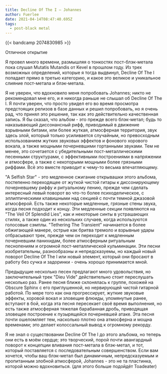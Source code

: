```yaml
---
title: Decline Of The I — Johannes
author: Fuerlee
date: 2021-04-14T08:47:40.695Z
tags:
  - post-black metal
---
```

{{< bandcamp 2074830985 >}}

Отличное открытие



Я провел много времени, размышляя о тонкостях пост-блэк-метала пока слушал Mutatis Mutandis от Kevel в прошлом году. Из трех возможных определений, которые я тогда выдвинул, Decline Of The I попадает прямо в третью категорию, и какое это великое и уникальное слияние пост-метала и блэк-метала.



Я не уверен, что вдохновило меня попробовать Johannes; никто не рекомендовал мне его, и я никогда раньше не слышал об Decline Of The I. Я почти уверен, что просто увидел его во время просмотра предстоящих релизов в базе данных и решил попробовать, но я очень рад, что принял это решение, так как это действительно качественная запись. Я бы сказал, что альбом - это прежде всего блэк-метал; будь то наказывающий диссонансный рифф, приводимый в движение взрывными битами, или более жуткая, атмосферная территория, звук здесь злой, который только усиливается случайным, но превосходным использованием жутких звуковых эффектов и фонового хорового вокала, а также мощными почерневшими гортанными звуками. Тем не менее, это сочетается с убедительными пост-металлическими песенными структурами, с эффективными построениями в напряжении и атмосфере, а также с некоторыми мощными более грязными риффами. Всё это вместе приводит к чему-то весьма впечатляющему.



"A Selfish Star" - это медленное сжигание открывашки этого альбома, постепенно переходящее от жуткой чистой гитары к диссонирующему почерневшему риффу и ритуальному пению, прежде чем сделать интересный левый поворот во что-то более психоделическое, с эллиптическими клавишными над секцией с почти темной джазовой атмосферой. Есть также некоторые медленные, грязные стены звука, когда песня подходит к концу. Эти медленные секции появляются на "The Veil Of Splendid Lies", как и некоторые синты в устрашающих стилях, а также один из нескольких случаев, когда используются голосовые сэмплы. "Tethering The Transient" начинается в более обжигающей манере, острые как бритва тремоло и взрывные удары отбрасывают трек, прежде чем он переходит к медленным почерневшим панихидам, более атмосферным ритуальным песнопениям и огромной пост-металлической кульминации. Эти песни изобретательны, разнообразны и непредсказуемы, но каждый новый поворот Decline Of The I или новый элемент, который они бросают в работу без сучка и задоринки - очень хорошо принимается мной.



Предыдущие несколько песен предлагают много удовольствия, но заключительный трек "Dieu Vide" действительно стоит переслушать несколько раз. Ранее песня ближе склонялась к группе, похожей на Obscure Sphinx с его приглушенной, но нервирующей чистой гитарной работой. По мере того как она прогрессирует, жуткие звуковые эффекты, хоровой вокал и зловещие флюиды, упомянутые ранее, вступают в бой, когда эта песня пересекает своё время выполнения, но есть также атмосферная тяжелая барабанная дробь, приводящая зловещее построение к пузырящейся почерневшей атаке. Эта песня почти ошеломляет тем, насколько плотно она атмосферна и мощна временами; это делает колоссальный вывод к огромному рекорду.



Я не знал о существовании Decline Of The I до этого альбома, но теперь они есть в моём сердце; это творческий, порой почти авангардный поворот к концепции вливания пост-метала в блэк-метал, и тот, который поставляется с последовательным совершенством. Если вам хочется, чтобы ваш блэк-метал был динамичным, непредсказуемым и пропитанным злобной атмосферой, Johannes - это не та пластинка, которой можно вдохновиться. (для этого больше подойдёт Toadeater)
